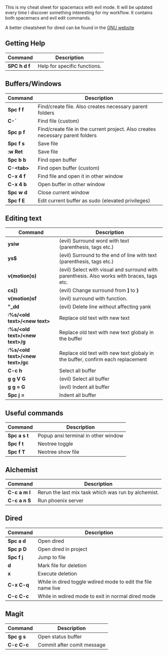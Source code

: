 This is my cheat sheet for spacemacs with evil mode. It will be updated every time
I discover something interesting for my workflow. It contains both spacemacs and evil edit
commands.


A better cheatsheet for dired can be found in the [ GNU website ]( https://www.gnu.org/software/emacs/refcards/pdf/dired-ref.pdf )


## Getting Help

Command         | Description
----------------|---------------------------------------------------------
 **SPC h d f**  |Help for specific functions.


## Buffers/Windows
Command            | Description
-------------------|---------------------------------------------------------
**Spc f f**        | Find/create file. Also creates necessary parent folders
**C-\`**           | Find file (custom)
**Spc p f**        | Find/create file in the current project. Also creates necessary parent folders
**Spc f s**        | Save file
**:w Ret**         | Save file
**Spc b b**        | Find open buffer
**C-&lt;tab&gt;**  | Find open buffer (custom)
**C-x 4 f**        | Find file and open it in other window
**C-x 4 b**        | Open buffer in other window
**Spc w d**        | Close current window
**Spc f E**        | Edit current buffer as sudo (elevated privileges)


## Editing text
Command                                      |Description
---------------------------------------------|---------------------------
**ysiw**                                     | (evil) Surround word with text (parenthesis, tags etc.)
**ys$**                                      | (evil) Surround to the end of line with text (parenthesis, tags etc.)
**v{motion}s)**                                      | (evil) Select with visual and surround with parenthesis. Also works with braces, tags etc.
**cs]}**                                     | (evil) Change surround from **]** to **}**
**v{motion}sf**                                      | (evil) surround with function.
**"_dd**                                     | (evil) Delete line without affecting yank
**:%s/&lt;old text&gt;/&lt;new text&gt;**    | Replace old text with new text
**:%s/&lt;old text&gt;/&lt;new text&gt;/g**  | Replace old text with new text globaly in the buffer
**:%s/&lt;old text&gt;/&lt;new text&gt;/gc** | Replace old text with new text globaly in the buffer, confirm each replacement
**C-c h**                                    | Select all buffer
**g g V G**                                  | (evil) Select all buffer
**g g = G**                                  | (evil) Indent all buffer
**Spc j =**                                  | Indent all buffer


## Useful commands
Command      |Description
-------------|---------------------------
**Spc a s t**| Popup ansi terminal in other window
**Spc f t**  | Neotree toggle
**Spc f T**  | Neotree show file

## Alchemist
Command      |Description
---------------|---------------------------
**C-c a m l**  |Rerun the last mix task which was run by alchemist.
**C-c a n S**  |Run phoenix server

## Dired
Command      |Description
-------------|---------------------------
**Spc a d**  | Open dired
**Spc p D**  | Open dired in project
**Spc f j**  | Jump to file
**d**        | Mark file for deletion
**x**        | Execute deletion
**C-x C-q**  | While in dired toggle wdired mode to edit the file name live
**C-c C-c**  | While in wdired mode to exit in normal dired mode


## Magit
Command      |Description
-------------|---------------------------
**Spc g s**  | Open status buffer
**C-c C-c**  | Commit after comit message
